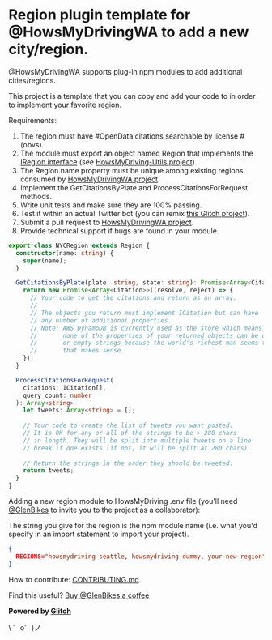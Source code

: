 Region plugin template for @HowsMyDrivingWA to add a new city/region.
=====================================================================

@HowsMyDrivingWA supports plug-in npm modules to add additional cities/regions.

This project is a template that you can copy and add your code to in order to
implement your favorite region.

Requirements:
1. The region must have #OpenData citations searchable by license # (obvs).
2. The module must export an object named Region that implements the [IRegion
   interface](https://glitch.com/edit/#!/howsmydriving-utils?path=src/interfaces/iregion.ts:4:0) 
   (see [HowsMyDriving-Utils project](https://glitch.com/~howsmydriving-utils)).
3. The Region.name property must be unique among existing regions consumed
   by [HowsMyDrivingWA project](https://glitch.com/~howsmydrivingwa).
4. Implement the GetCitationsByPlate and ProcessCitationsForRequest methods.
5. Write unit tests and make sure they are 100% passing.
6. Test it within an actual Twitter bot (you can remix [this Glitch project](https://glitch.com/~howsmydrivingwa)).
7. Submit a pull request to [HowsMyDrivingWA project](https://glitch.com/~howsmydrivingwa).
8. Provide technical support if bugs are found in your module.

```TypeScript
export class NYCRegion extends Region {
  constructor(name: string) {
    super(name);
  }

  GetCitationsByPlate(plate: string, state: string): Promise<Array<Citation>> {
    return new Promise<Array<Citation>>((resolve, reject) => {
      // Your code to get the citations and return as an array.
      //
      // The objects you return must implement ICitation but can have
      // any number of additional properties.
      // Note: AWS DynamoDB is currently used as the store which means that
      //       none of the properties of your returned objects can be undefined
      //       or empty strings because the world's richest man seems to think
      //       that makes sense.
    });
  }

  ProcessCitationsForRequest(
    citations: ICitation[],
    query_count: number
  ): Array<string> 
    let tweets: Array<string> = [];
    
    // Your code to create the list of tweets you want posted.
    // It is OK for any or all of the strings to be > 280 chars
    // in length. They will be split into multiple tweets on a line
    // break if one exists (if not, it will be split at 280 chars).
    
    // Return the strings in the order they should be tweeted.
    return tweets;
  }
}

```

Adding a new region module to HowsMyDriving .env file (you'll need [@GlenBikes](http://twitter.com/GlenBikes) to invite you to the project as a collaborator):

The string you give for the region is the npm module name (i.e. what 
you'd specify in an import statement to import your project).

```JSON
{
  REGIONS="howsmydriving-seattle, howsmydriving-dummy, your-new-region"
}
```

How to contribute: [CONTRIBUTING.md](https://glitch.com/edit/#!/howsmydriving-nyc?path=CONTRIBUTING.md:1:0).

Find this useful? [Buy @GlenBikes a coffee](https://www.buymeacoffee.com/GlenBikes)

**Powered by [Glitch](https://glitch.com)**

\ ゜o゜)ノ
